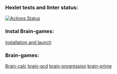 ### Hexlet tests and linter status:
[![Actions Status](https://github.com/Oleg-Chaiko/python-project-49/workflows/hexlet-check/badge.svg)](https://github.com/Oleg-Chaiko/python-project-49/actions)

### Instal Brain-games:
[installation and launch](https://asciinema.org/a/kvuIE9AVNVuzpXYjf1g3xCw7y)

### Brain-games:
[Brain-calc](https://asciinema.org/a/CjRpesTkjnkYO4cf4bFCGbWnR
)
[brain-gcd](https://asciinema.org/a/Mf62oEE0pAlvkBcDDMErfvNOu)
[brain-progression](https://asciinema.org/a/O7KVxnrhUoTgh20HUn9ea4Lpq)
[brain-prime](https://asciinema.org/a/tr8AO9NuyQj6sUNcGVk6p9gwK)